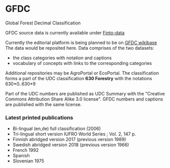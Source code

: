 # GFDC
Global Forest Decimal Classification

GFDC source data is currently available under [Finto-data](https://github.com/NatLibFi/Finto-data/tree/master/vocabularies/gfdc)

Currently the editorial platform is being planned to be on [GFDC wikibase](https://forest-decimal-classification.wikibase.cloud/wiki/Main_Page)
The data would be reposited here. Data comprises of the two datasets:
- the class categories with notation and captions
- vocabulary of concepts with links to the corresponding categories

Additional repositories may be AgroPortal or EcoPortal.
The classification forms a part of the UDC classification **630 Forestry** with the notations 630\*0..630\*9 

Part of the UDC numbers are published as UDC Summary with the "Creative Commons Attribution Share Alike 3.0 license".
GFDC numbers and captions are published with the same license.

### Latest printed publications
- Bi-lingual (en,de) full classification (2006)
- Tri-lingual short version  IUFRO World Series ; Vol. 2, 147 p.
- Finnish abridged version 2017 (previous version 1989)
- Swedish abridged version 2018 (previous version 1966)
- French 1992
- Spanish
- Slovenian 1975
